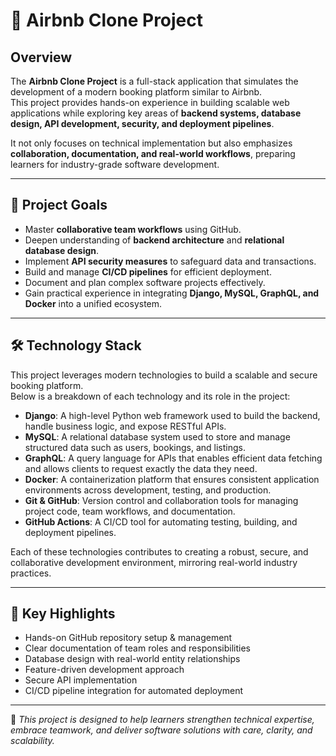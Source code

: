 # 🏡 Airbnb Clone Project

## Overview
The **Airbnb Clone Project** is a full-stack application that simulates the development of a modern booking platform similar to Airbnb.  
This project provides hands-on experience in building scalable web applications while exploring key areas of **backend systems, database design, API development, security, and deployment pipelines**.  

It not only focuses on technical implementation but also emphasizes **collaboration, documentation, and real-world workflows**, preparing learners for industry-grade software development.  

---

## 🎯 Project Goals
- Master **collaborative team workflows** using GitHub.  
- Deepen understanding of **backend architecture** and **relational database design**.  
- Implement **API security measures** to safeguard data and transactions.  
- Build and manage **CI/CD pipelines** for efficient deployment.  
- Document and plan complex software projects effectively.  
- Gain practical experience in integrating **Django, MySQL, GraphQL, and Docker** into a unified ecosystem.  

---

## 🛠️ Technology Stack

This project leverages modern technologies to build a scalable and secure booking platform.  
Below is a breakdown of each technology and its role in the project:  

- **Django**: A high-level Python web framework used to build the backend, handle business logic, and expose RESTful APIs.  
- **MySQL**: A relational database system used to store and manage structured data such as users, bookings, and listings.  
- **GraphQL**: A query language for APIs that enables efficient data fetching and allows clients to request exactly the data they need.  
- **Docker**: A containerization platform that ensures consistent application environments across development, testing, and production.  
- **Git & GitHub**: Version control and collaboration tools for managing project code, team workflows, and documentation.  
- **GitHub Actions**: A CI/CD tool for automating testing, building, and deployment pipelines.  

Each of these technologies contributes to creating a robust, secure, and collaborative development environment, mirroring real-world industry practices.
 

---

## 📌 Key Highlights
- Hands-on GitHub repository setup & management  
- Clear documentation of team roles and responsibilities  
- Database design with real-world entity relationships  
- Feature-driven development approach  
- Secure API implementation  
- CI/CD pipeline integration for automated deployment  

---

🚀 *This project is designed to help learners strengthen technical expertise, embrace teamwork, and deliver software solutions with care, clarity, and scalability.*  
